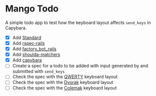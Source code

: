 # Mango Todo

A simple todo app to test how the keyboard layout affects `send_keys` in Capybara.

- [x] Add [Standard](https://github.com/testdouble/standard)
- [x] Add [rspec-rails](https://github.com/rspec/rspec-rails)
- [x] Add [factory_bot_rails](https://github.com/thoughtbot/factory_bot_rails)
- [x] Add [shoulda-matchers](https://github.com/thoughtbot/shoulda-matchers)
- [x] Add [capybara](https://github.com/teamcapybara/capybara)
- [ ] Create a spec for a todo to be added with input generated by and submitted with `send_keys`
- [ ] Check the spec with the [QWERTY](https://en.wikipedia.org/wiki/QWERTY) keyboard layout
- [ ] Check the spec with the [Dvorak](https://en.wikipedia.org/wiki/Dvorak_keyboard_layout) keyboard layout
- [ ] Check the spec with the [Colemak](https://en.wikipedia.org/wiki/Colemak) keyboard layout
